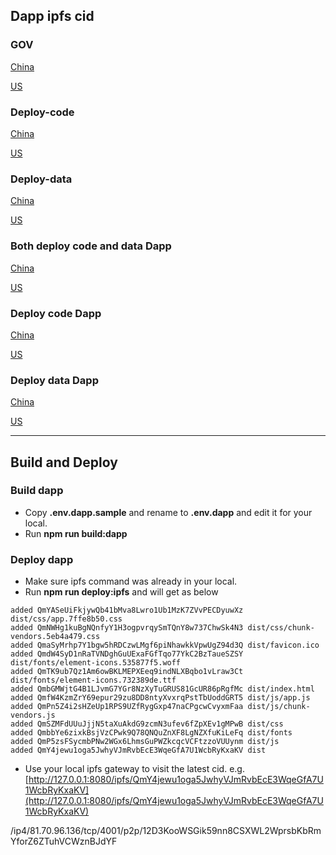 ## Dapp ipfs cid

### GOV
[China](http://81.70.96.136:8080/ipfs/Qma9QN2EhbbgmwmubzYWjrB5debwHfZGqFKZ7KvhWL9pYe)

[US](http://159.203.170.228:8080/ipfs/Qma9QN2EhbbgmwmubzYWjrB5debwHfZGqFKZ7KvhWL9pYe)

### Deploy-code
[China](http://81.70.96.136:8080/ipfs/QmNhF9cijRWMkoGuQ4YWac5y19sLV4sE21Mjf9TBTAxya4)

[US](http://159.203.170.228:8080/ipfs/QmNhF9cijRWMkoGuQ4YWac5y19sLV4sE21Mjf9TBTAxya4)

### Deploy-data
[China](http://81.70.96.136:8080/ipfs/QmRt6VjBDM6AR3neWDTddBJ4gFj9u1j68kf5WpHeaaau2k)

[US](http://159.203.170.228:8080/ipfs/QmRt6VjBDM6AR3neWDTddBJ4gFj9u1j68kf5WpHeaaau2k)

### Both deploy code and data Dapp
[China](http://81.70.96.136:8080/ipfs/QmT5bPeA3CGjKHG1uwRD8WdbeQNrdCc49QC2mcPGPobsHz)

[US](http://159.203.170.228:8080/ipfs/QmT5bPeA3CGjKHG1uwRD8WdbeQNrdCc49QC2mcPGPobsHz)

### Deploy code Dapp
[China](http://81.70.96.136:8080/ipfs/QmTAkCtBHzukXVptpVUpuJXw1hN17dwYuLFstaMV66dYZS)

[US](http://159.203.170.228:8080/ipfs/QmTAkCtBHzukXVptpVUpuJXw1hN17dwYuLFstaMV66dYZS)

### Deploy data Dapp
[China](http://81.70.96.136:8080/ipfs/QmWhjP45x7N76nLaCRUdB4MDFL7DMX7KGrAU2hFxgG3vJm)

[US](http://159.203.170.228:8080/ipfs/QmWhjP45x7N76nLaCRUdB4MDFL7DMX7KGrAU2hFxgG3vJm)

-------



## Build and Deploy

### Build dapp
* Copy **.env.dapp.sample** and rename to **.env.dapp** and edit it for your local.
* Run **npm run build:dapp**

### Deploy dapp
* Make sure ipfs command was already in your local.
* Run **npm run deploy:ipfs** and will get as below

```
added QmYASeUiFkjywQb41bMva8Lwro1Ub1MzK7ZVvPECDyuwXz dist/css/app.7ffe8b50.css
added QmNWHg1kuBgNQnfyY1H3ogpvrqySmTQnY8w737ChwSk4N3 dist/css/chunk-vendors.5eb4a479.css
added QmaSyMrhp7Y1bgw5hRDCzwLMgf6piNhawkkVpwUgZ94d3Q dist/favicon.ico
added QmdW4SyD1nRaTVNDghGuUExaFGfTqo77YkC2BzTaueSZSY dist/fonts/element-icons.535877f5.woff
added QmTK9ub7Qz1Am6owBKLMEPXEeq9indNLXBqbo1vLraw3Ct dist/fonts/element-icons.732389de.ttf
added QmbGMWjtG4B1LJvmG7YGr8NzXyTuGRUS81GcUR86pRgfMc dist/index.html
added QmfW4KzmZrY69epur29zu8DD8ntyXvxrqPstTbUoddGRT5 dist/js/app.js
added QmPn5Z4i2sHZeUp1RPS9UZfRygGxp47naCPgcwCvyxmFaa dist/js/chunk-vendors.js
added QmSZMFdUUuJjjN5taXuAkdG9zcmN3ufev6fZpXEv1gMPwB dist/css
added QmbbYe6zixkBsjVzCPwk9Q78QNQuZnXF8LgNZXfuKiLeFq dist/fonts
added QmP5zsFSycmbPNw2WGx6LhmsGuPWZkcqcVCFtzzoVUUynm dist/js
added QmY4jewu1oga5JwhyVJmRvbEcE3WqeGfA7U1WcbRyKxaKV dist
```

* Use your local ipfs gateway to visit the latest cid.
e.g. [http://127.0.0.1:8080/ipfs/QmY4jewu1oga5JwhyVJmRvbEcE3WqeGfA7U1WcbRyKxaKV](http://127.0.0.1:8080/ipfs/QmY4jewu1oga5JwhyVJmRvbEcE3WqeGfA7U1WcbRyKxaKV)

/ip4/81.70.96.136/tcp/4001/p2p/12D3KooWSGik59nn8CSXWL2WprsbKbRmYforZ6ZTuhVCWznBJdYF
